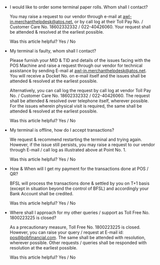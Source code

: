*   I would like to order some terminal paper rolls. Whom shall I contact?
    
    You may raise a request to our vendor through e-mail at [awl-in.merchanthelpdesk@atos.net.](awl-in.merchanthelpdesk@atos.net.) or by call log at their Toll Pay No. / Customer Care No. 18602332332 / 022-40426060. Your request shall be attended & resolved at the earliest possible.
    
    Was this article helpful? Yes / No
    
*   My terminal is faulty, whom shall I contact?
    
    Please furnish your MID & TID and details of the issues facing with the POS Machine and raise a request through our vendor for technical assistance by sending E-mail at awl-in.merchanthelpdesk@atos.net. You will receive a Docket No. on e-mail itself and the issues shall be attended & resolved at the earliest possible.
    
    Alternatively, you can call log the request by call log at vendor Toll Pay No. / Customer Care No. 18602332332 / 022-40426060. The request shall be attended & resolved over telephone itself, wherever possible. For the issues wherein physical visit is required, the same shall be attended & resolved at the earliest possible.
    
    Was this article helpful? Yes / No
    
*   My terminal is offline, how do I accept transactions?
    
    We request & recommend restarting the terminal and trying again. However, if the issue still persists, you may raise a request to our vendor through E-mail / call log as illustrated above at Point No. 1.
    
    Was this article helpful? Yes / No
    
*   How & When will I get my payment for the transactions done at POS / QR?
    
    BFSL will process the transactions done & settled by you on T+1 basis (except in situation beyond the control of BFSL) and accordingly your Bank Account shall be credited.
    
    Was this article helpful? Yes / No
    
*   Where shall I approach for my other queries / support as Toll Free No. 1800223225 is closed?
    
    As a precautionary measure, Toll Free No. 1800223225 is closed. However, you can raise your query / request at E-mail id: pos@bobfinancial.com. The same shall be attended with resolution, wherever possible. Other requests / queries shall be responded with resolution at the earliest possible.
    
    Was this article helpful? Yes / No